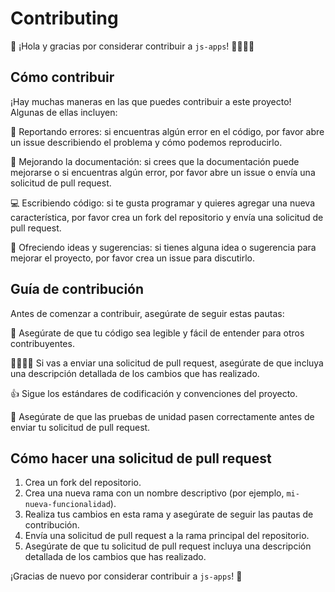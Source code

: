 # Contributing

👋 ¡Hola y gracias por considerar contribuir a `js-apps`! 👨‍💻👩‍💻

## Cómo contribuir

¡Hay muchas maneras en las que puedes contribuir a este proyecto! Algunas de ellas incluyen:

🐞 Reportando errores: si encuentras algún error en el código, por favor abre un issue describiendo el problema y cómo podemos reproducirlo.

🎁 Mejorando la documentación: si crees que la documentación puede mejorarse o si encuentras algún error, por favor abre un issue o envía una solicitud de pull request.

💻 Escribiendo código: si te gusta programar y quieres agregar una nueva característica, por favor crea un fork del repositorio y envía una solicitud de pull request.

🤔 Ofreciendo ideas y sugerencias: si tienes alguna idea o sugerencia para mejorar el proyecto, por favor crea un issue para discutirlo.

## Guía de contribución

Antes de comenzar a contribuir, asegúrate de seguir estas pautas:

👥 Asegúrate de que tu código sea legible y fácil de entender para otros contribuyentes.

👨‍👩‍👧‍👦 Si vas a enviar una solicitud de pull request, asegúrate de que incluya una descripción detallada de los cambios que has realizado.

👍 Sigue los estándares de codificación y convenciones del proyecto.

🚨 Asegúrate de que las pruebas de unidad pasen correctamente antes de enviar tu solicitud de pull request.

## Cómo hacer una solicitud de pull request

1. Crea un fork del repositorio.
2. Crea una nueva rama con un nombre descriptivo (por ejemplo, `mi-nueva-funcionalidad`).
3. Realiza tus cambios en esta rama y asegúrate de seguir las pautas de contribución.
4. Envía una solicitud de pull request a la rama principal del repositorio.
5. Asegúrate de que tu solicitud de pull request incluya una descripción detallada de los cambios que has realizado.

¡Gracias de nuevo por considerar contribuir a `js-apps`! 👏
